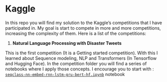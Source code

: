# Kaggle

In this repo you will find my solution to the Kaggle’s competitions that I have participated in. My goal is start to compete in more and more competitions, increasing the complexity of them. Here is a list of the competitions:

1. ****Natural Language Processing with Disaster Tweets****

This is the first competition (It is a Getting started competition). With this I learned about Sequence modeling, NLP and Transformers (In Tensorflow and Hugging Face). In the competition folder you will find a series of notebooks where I apply those concepts. I encourage you to start with : [`seqclass-nn-embed-rnn-lstm-gru-bert-hf.ipynb`](https://github.com/diegulio/Kaggle/blob/main/Natural%20Language%20Processing%20with%20Disaster%20Tweets/seqclass-nn-embed-rnn-lstm-gru-bert-hf.ipynb) notebook